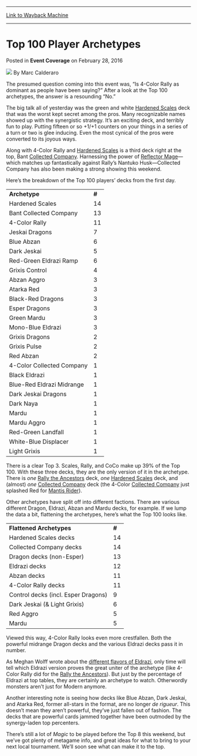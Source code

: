 
---
[Link to Wayback Machine](https://web.archive.org/web/20160302044549/http://magic.wizards.com/en/events/coverage/gphou16/top-100-player-archetypes-2016-02-28)

[_metadata_:author]:- "Marc Calderaro"
[_metadata_:description]:- "The presumed question coming into this event was, “Is 4-Color Rally as dominant as people have been saying?” After a look at the Top 100 archetypes, the answer is a resounding “No.”"
[_metadata_:generator]:- "Drupal 7 (http://drupal.org)"
[_metadata_:node]:- "990086"
[_metadata_:publish_date]:- "2016-02-28"
[_metadata_:source]:- "div-main-content"
[_metadata_:title]:- "Top 100 Player Archetypes"
[_metadata_:wayback_capture_timestamp]:- "2016-03-02 04:45:49"
[_metadata_:wayback_raw_url]:- "https://web.archive.org/web/20160302044549id_/http://magic.wizards.com/en/events/coverage/gphou16/top-100-player-archetypes-2016-02-28"
[_metadata_:wayback_url]:- "http://magic.wizards.com/en/events/coverage/gphou16/top-100-player-archetypes-2016-02-28"
---


Top 100 Player Archetypes
=========================



 Posted in **Event Coverage**
 on February 28, 2016 






![](https://media.magic.wizards.com/styles/auth_small/public/images/person/calderaro.jpg)
By Marc Calderaro











The presumed question coming into this event was, “Is 4-Color Rally as dominant as people have been saying?” After a look at the Top 100 archetypes, the answer is a resounding “No.”


The big talk all of yesterday was the green and white [Hardened Scales](http://gatherer.wizards.com/Pages/Card/Details.aspx?name=Hardened+Scales) deck that was the worst kept secret among the pros. Many recognizable names showed up with the synergistic strategy. It’s an exciting deck, and terribly fun to play. Putting fifteen or so +1/+1 counters on your things in a series of a turn or two is glee inducing. Even the most cynical of the pros were converted to its joyous ways.


Along with 4-Color Rally and [Hardened Scales](http://gatherer.wizards.com/Pages/Card/Details.aspx?name=Hardened+Scales) is a third deck right at the top, Bant [Collected Company](http://gatherer.wizards.com/Pages/Card/Details.aspx?name=Collected+Company). Harnessing the power of [Reflector Mage](http://gatherer.wizards.com/Pages/Card/Details.aspx?name=Reflector+Mage)—which matches up fantastically against Rally’s Nantuko Husk—Collected Company has also been making a strong showing this weekend.


Here’s the breakdown of the Top 100 players’ decks from the first day.




|  |  |
| --- | --- |
| **Archetype** | **#** |
| Hardened Scales | 14 |
| Bant Collected Company | 13 |
| 4-Color Rally | 11 |
| Jeskai Dragons | 7 |
| Blue Abzan | 6 |
| Dark Jeskai | 5 |
| Red-Green Eldrazi Ramp | 6 |
| Grixis Control | 4 |
| Abzan Aggro | 3 |
| Atarka Red | 3 |
| Black-Red Dragons | 3 |
| Esper Dragons | 3 |
| Green Mardu | 3 |
| Mono-Blue Eldrazi | 3 |
| Grixis Dragons | 2 |
| Grixis Pulse | 2 |
| Red Abzan | 2 |
| 4-Color Collected Company | 1 |
| Black Eldrazi | 1 |
| Blue-Red Eldrazi Midrange | 1 |
| Dark Jeskai Dragons | 1 |
| Dark Naya | 1 |
| Mardu | 1 |
| Mardu Aggro | 1 |
| Red-Green Landfall | 1 |
| White-Blue Displacer | 1 |
| Light Grixis | 1 |

There is a clear Top 3. Scales, Rally, and CoCo make up 39% of the Top 100. With these three decks, they are the only version of it in the archetype. There is *one* [Rally the Ancestors](http://gatherer.wizards.com/Pages/Card/Details.aspx?name=Rally+the+Ancestors) deck, *one* [Hardened Scales](http://gatherer.wizards.com/Pages/Card/Details.aspx?name=Hardened+Scales) deck, and (almost) *one* [Collected Company](http://gatherer.wizards.com/Pages/Card/Details.aspx?name=Collected+Company) deck (the 4-Color [Collected Company](http://gatherer.wizards.com/Pages/Card/Details.aspx?name=Collected+Company) just splashed Red for [Mantis Rider](http://gatherer.wizards.com/Pages/Card/Details.aspx?name=Mantis+Rider)).


Other archetypes have split off into different factions. There are various different Dragon, Eldrazi, Abzan and Mardu decks, for example. If we lump the data a bit, flattening the archetypes, here’s what the Top 100 looks like.




|  |  |
| --- | --- |
| **Flattened Archetypes** | **#** |
| Hardened Scales decks | 14 |
| Collected Company decks | 14 |
| Dragon decks (non-Esper) | 13 |
| Eldrazi decks | 12 |
| Abzan decks | 11 |
| 4-Color Rally decks | 11 |
| Control decks (incl. Esper Dragons) | 9 |
| Dark Jeskai (& Light Grixis) | 6 |
| Red Aggro | 5 |
| Mardu | 5 |

Viewed this way, 4-Color Rally looks even more crestfallen. Both the powerful midrange Dragon decks and the various Eldrazi decks pass it in number.


As Meghan Wolff wrote about the [different flavors of Eldrazi](http://magic.wizards.com/en/events/coverage/gphou16/can-the-eldrazi-conquer-standard-too-2016-02-27), only time will tell which Eldrazi version proves the great uniter of the archetype (like 4-Color Rally did for the [Rally the Ancestors](http://gatherer.wizards.com/Pages/Card/Details.aspx?name=Rally+the+Ancestors)). But just by the percentage of Eldrazi at top tables, they are certainly an archetype to watch. Otherwordly monsters aren’t just for Modern anymore.


Another interesting note is seeing how decks like Blue Abzan, Dark Jeskai, and Atarka Red, former all-stars in the format, are no longer *de rigueur*. This doesn’t mean they aren’t powerful, they’ve just fallen out of fashion. The decks that are powerful cards jammed together have been outmoded by the synergy-laden top percenters.


There’s still a lot of *Magic* to be played before the Top 8 this weekend, but we’ve got plenty of metagame info, and great ideas for what to bring to your next local tournament. We’ll soon see what can make it to the top.







